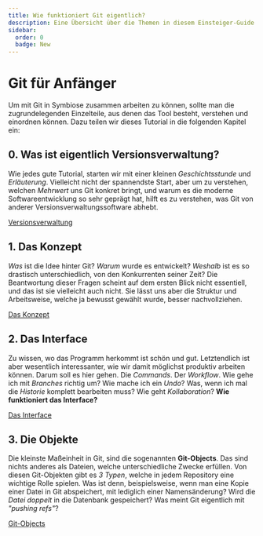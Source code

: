 ```yaml
---
title: Wie funktioniert Git eigentlich?
description: Eine Übersicht über die Themen in diesem Einsteiger-Guide für Git.
sidebar:
  order: 0
  badge: New
---
```


# Git für Anfänger

Um mit Git in Symbiose zusammen arbeiten zu können, sollte man die zugrundelegenden Einzelteile, aus denen das Tool besteht, verstehen und einordnen können. Dazu teilen wir dieses Tutorial in die folgenden Kapitel ein:

## 0. Was ist eigentlich Versionsverwaltung?

Wie jedes gute Tutorial, starten wir mit einer kleinen *Geschichtsstunde* und *Erläuterung*. Vielleicht nicht der spannendste Start, aber um zu verstehen, welchen *Mehrwert* uns Git konkret bringt, und warum es die moderne Softwareentwicklung so sehr geprägt hat, hilft es zu verstehen, was Git von anderer Versionsverwaltungssoftware abhebt.

[Versionsverwaltung](Versionsverwaltung.md)


## 1. Das Konzept

*Was* ist die Idee hinter Git? *Warum* wurde es entwickelt? *Weshalb* ist es so drastisch unterschiedlich, von den Konkurrenten seiner Zeit? Die Beantwortung dieser Fragen scheint auf dem ersten Blick nicht essentiell, und das ist sie vielleicht auch nicht. Sie lässt uns aber die Struktur und Arbeitsweise, welche ja bewusst gewählt wurde, besser nachvollziehen.

[Das Konzept](Das%20Konzept.md)

## 2. Das Interface

Zu wissen, wo das Programm herkommt ist schön und gut. Letztendlich ist aber wesentlich interessanter, wie wir damit möglichst produktiv arbeiten können. Darum soll es hier gehen. Die *Commands*. Der *Workflow*. Wie gehe ich mit *Branches* richtig um? Wie mache ich ein *Undo*? Was, wenn ich mal die *Historie* komplett bearbeiten muss? Wie geht *Kollaboration*?
**Wie funktioniert das Interface?**

[Das Interface](Das%20Interface.md)

## 3. Die Objekte

Die kleinste Maßeinheit in Git, sind die sogenannten **Git-Objects**. Das sind nichts anderes als Dateien, welche unterschiedliche Zwecke erfüllen. Von diesen Git-Objekten gibt es *3 Typen*, welche in jedem Repository eine wichtige Rolle spielen. Was ist denn, beispielsweise, wenn man eine Kopie einer Datei in Git abspeichert, mit lediglich einer Namensänderung? Wird die *Datei doppelt* in die Datenbank gespeichert? Was meint Git eigentlich mit *"pushing refs"*?

[Git-Objects](Git-Objects.md)
